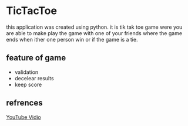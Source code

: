 # TicTacToe

this application was created using python. it is tik tak toe game were you are able to make play the game
with one of your friends where the game ends when ither one person win or if the game is a tie.

## feature of game

* validation
* decelear results
* keep score

## refrences
[YouTube Vidio](https://www.youtube.com/watch?v=4F2m91eKmts&t=16015s)


